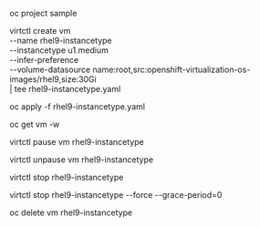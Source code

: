 
oc project sample

virtctl create vm \
    --name rhel9-instancetype \
    --instancetype u1.medium \
    --infer-preference \
    --volume-datasource name:root,src:openshift-virtualization-os-images/rhel9,size:30Gi \
    | tee rhel9-instancetype.yaml

oc apply -f rhel9-instancetype.yaml
    
oc get vm -w

virtctl pause vm rhel9-instancetype

virtctl unpause vm rhel9-instancetype

virtctl stop rhel9-instancetype

virtctl stop rhel9-instancetype --force --grace-period=0

oc delete vm rhel9-instancetype